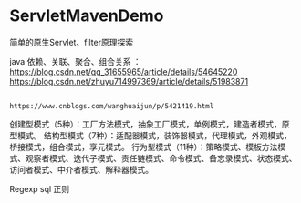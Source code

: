 # ServletMavenDemo
简单的原生Servlet、filter原理探索


   java 依赖、关联、聚合、组合关系   ：  https://blog.csdn.net/qq_31655965/article/details/54645220   
                                      https://blog.csdn.net/zhuyu714997369/article/details/51983871
                                      
                                      https://www.cnblogs.com/wanghuaijun/p/5421419.html
   
   
   创建型模式（5种）：工厂方法模式，抽象工厂模式，单例模式，建造者模式，原型模式。
   结构型模式（7种）：适配器模式，装饰器模式，代理模式，外观模式，桥接模式，组合模式，享元模式。
   行为型模式（11种）：策略模式、模板方法模式、观察者模式、迭代子模式、责任链模式、命令模式、备忘录模式、状态模式、访问者模式、中介者模式、解释器模式。


   Regexp  sql 正则
